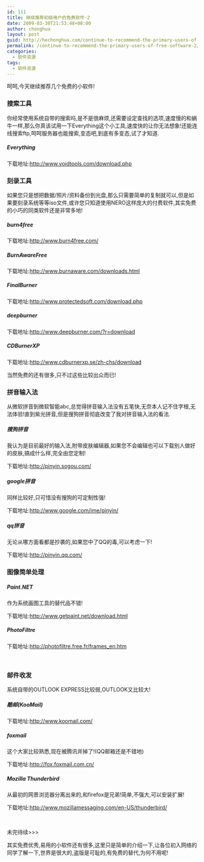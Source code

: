```yaml
---
id: 111
title: 继续推荐初级用户的免费软件-2
date: 2009-03-30T21:53:48+08:00
author: chonghua
layout: post
guid: http://hechonghua.com/continue-to-recommend-the-primary-users-of-free-software-2/
permalink: /continue-to-recommend-the-primary-users-of-free-software-2/
categories:
  - 软件资源
tags:
  - 软件资源
---
```

呵呵,今天继续推荐几个免费的小软件!

### 搜索工具

你经常使用系统自带的搜索吗,是不是很麻烦,还需要设定查找的选项,速度慢的和蜗牛一样,那么你真该试用一下Everything这个小工具,速度快的让你无法想象!还能连线搜索ftp,呵呵服务器也能搜索,变态吧,到底有多变态,试了才知道.

##### Everything

下载地址:<http://www.voidtools.com/download.php>

### 刻录工具

如果您只是想把数据/照片/资料备份到光盘,那么只需要简单的复制就可以,但是如果要刻录系统等等iso文件,或许您只知道使用NERO这样庞大的付费软件,其实免费的小巧的同类软件还是非常多地!

##### burn4free

下载地址:<http://www.burn4free.com/>

##### BurnAwareFree

下载地址:<a href="http://www.burnaware.com/downloads.html" target="_blank">http://www.burnaware.com/downloads.html</a>

##### FinalBurner

下载地址:<a href="http://www.protectedsoft.com/download.php" target="_blank">http://www.protectedsoft.com/download.php</a>

##### deepburner

下载地址:<http://www.deepburner.com/?r=download>

##### CDBurnerXP

下载地址:<http://www.cdburnerxp.se/zh-chs/download>

当然免费的还有很多,只不过这些比较出众而已!

### 拼音输入法

从微软拼音到微软智能abc,总觉得拼音输入法没有五笔快,无奈本人记不住字根,无法体验!直到紫光拼音,但是搜狗拼音彻底改变了我对拼音输入法的看法.

##### 搜狗拼音

我认为是目前最好的输入法,附带皮肤编辑器,如果您不会编辑也可以下载别人做好的皮肤,搞成什么样,完全由您定制!

下载地址:<http://pinyin.sogou.com/>

##### google拼音

同样比较好,只可惜没有搜狗的可定制性强!

下载地址:<http://www.google.com/ime/pinyin/>

##### qq拼音

无论从哪方面看都是抄袭的,如果您中了QQ的毒,可以考虑一下!

下载地址:<http://pinyin.qq.com/>

### 图像简单处理

##### Paint.NET

作为系统画图工具的替代品不错!

下载地址:<http://www.getpaint.net/download.html>

##### PhotoFiltre

下载地址:<http://photofiltre.free.fr/frames_en.htm>

&nbsp;

### 邮件收发

系统自带的OUTLOOK EXPRESS比较弱,OUTLOOK又比较大!

##### 酷邮(KooMail)

下载地址:<http://www.koomail.com/>

##### foxmail

这个大家比较熟悉,现在被腾讯并掉了!(QQ邮箱还是不错地)

下载地址:<http://fox.foxmail.com.cn/>

##### Mozilla Thunderbird

从最初的网景浏览器分离出来的,和firefox是兄弟!简单,不强大,可以安装扩展!

下载地址:<http://www.mozillamessaging.com/en-US/thunderbird/>

&nbsp;

未完待续>>>

其实免费优秀,易用的小软件还有很多,这里只是简单的介绍一下,让各位初入网络的同学了解一下,世界是很大的,盗版是可耻的,有免费的替代,为何不用呢!